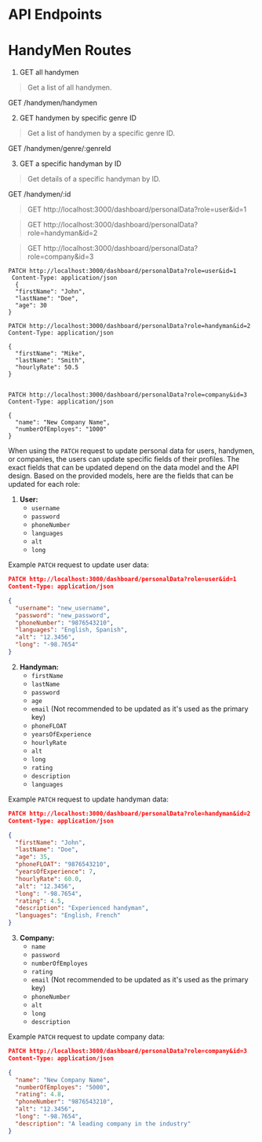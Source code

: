 # API Endpoints

# HandyMen Routes

1. GET all handymen
> Get a list of all handymen.

GET  /handymen/handymen

2. GET handymen by specific genre ID
> Get a list of handymen by a specific genre ID.

GET  /handymen/genre/:genreId

3. GET a specific handyman by ID
> Get details of a specific handyman by ID.

GET  /handymen/:id




> GET http://localhost:3000/dashboard/personalData?role=user&id=1

> GET http://localhost:3000/dashboard/personalData?role=handyman&id=2

> GET http://localhost:3000/dashboard/personalData?role=company&id=3

```
PATCH http://localhost:3000/dashboard/personalData?role=user&id=1
 Content-Type: application/json
  {
  "firstName": "John",
  "lastName": "Doe",
  "age": 30
}
```
```
PATCH http://localhost:3000/dashboard/personalData?role=handyman&id=2
Content-Type: application/json

{
  "firstName": "Mike",
  "lastName": "Smith",
  "hourlyRate": 50.5
}
```
```

PATCH http://localhost:3000/dashboard/personalData?role=company&id=3
Content-Type: application/json

{
  "name": "New Company Name",
  "numberOfEmployes": "1000"
}
```
When using the `PATCH` request to update personal data for users, handymen, or companies, the users can update specific fields of their profiles. The exact fields that can be updated depend on the data model and the API design. Based on the provided models, here are the fields that can be updated for each role:

1. **User:**
   - `username`
   - `password`
   - `phoneNumber`
   - `languages`
   - `alt`
   - `long`

Example `PATCH` request to update user data:
```json
PATCH http://localhost:3000/dashboard/personalData?role=user&id=1
Content-Type: application/json

{
  "username": "new_username",
  "password": "new_password",
  "phoneNumber": "9876543210",
  "languages": "English, Spanish",
  "alt": "12.3456",
  "long": "-98.7654"
}
```

2. **Handyman:**
   - `firstName`
   - `lastName`
   - `password`
   - `age`
   - `email` (Not recommended to be updated as it's used as the primary key)
   - `phoneFLOAT`
   - `yearsOfExperience`
   - `hourlyRate`
   - `alt`
   - `long`
   - `rating`
   - `description`
   - `languages`

Example `PATCH` request to update handyman data:
```json
PATCH http://localhost:3000/dashboard/personalData?role=handyman&id=2
Content-Type: application/json

{
  "firstName": "John",
  "lastName": "Doe",
  "age": 35,
  "phoneFLOAT": "9876543210",
  "yearsOfExperience": 7,
  "hourlyRate": 60.0,
  "alt": "12.3456",
  "long": "-98.7654",
  "rating": 4.5,
  "description": "Experienced handyman",
  "languages": "English, French"
}
```

3. **Company:**
   - `name`
   - `password`
   - `numberOfEmployes`
   - `rating`
   - `email` (Not recommended to be updated as it's used as the primary key)
   - `phoneNumber`
   - `alt`
   - `long`
   - `description`

Example `PATCH` request to update company data:
```json
PATCH http://localhost:3000/dashboard/personalData?role=company&id=3
Content-Type: application/json

{
  "name": "New Company Name",
  "numberOfEmployes": "5000",
  "rating": 4.8,
  "phoneNumber": "9876543210",
  "alt": "12.3456",
  "long": "-98.7654",
  "description": "A leading company in the industry"
}
```


